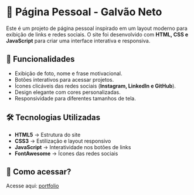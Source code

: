 # 🚀 Página Pessoal - Galvão Neto

Este é um projeto de página pessoal inspirado em um layout moderno para exibição de links e redes sociais. O site foi desenvolvido com **HTML, CSS e JavaScript** para criar uma interface interativa e responsiva.

## 📌 Funcionalidades
- Exibição de foto, nome e frase motivacional.
- Botões interativos para acessar projetos.
- Ícones clicáveis das redes sociais (**Instagram, LinkedIn e GitHub**).
- Design elegante com cores personalizadas.
- Responsividade para diferentes tamanhos de tela.

## 🛠 Tecnologias Utilizadas
- **HTML5** → Estrutura do site  
- **CSS3** → Estilização e layout responsivo  
- **JavaScript** → Interatividade nos botões de links  
- **FontAwesome** → Ícones das redes sociais

## 🔧 Como acessar?
Acesse aqui: [portfolio](https://galvaoneto.github.io/Projeto01_Programe.io/)
